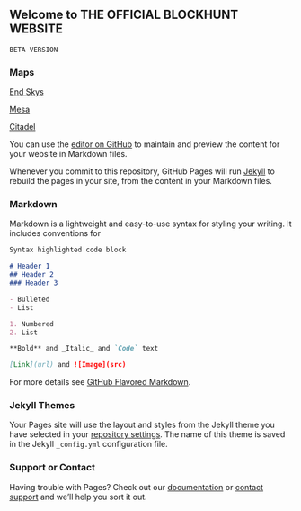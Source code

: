 ## Welcome to THE OFFICIAL BLOCKHUNT WEBSITE    


``` BETA VERSION ```


### Maps


[End Skys](https://kryptocrash.github.io/Block-Hunt/Maps/EndSkys)


[Mesa](https://kryptocrash.github.io/Block-Hunt/Maps/Mesa)


[Citadel](https://kryptocrash.github.io/Block-Hunt/Maps/Citadel)


You can use the [editor on GitHub](https://github.com/KryptoCrash/Block-Hunt/edit/master/index.md) to maintain and preview the content for your website in Markdown files.

Whenever you commit to this repository, GitHub Pages will run [Jekyll](https://jekyllrb.com/) to rebuild the pages in your site, from the content in your Markdown files.

### Markdown

Markdown is a lightweight and easy-to-use syntax for styling your writing. It includes conventions for

```markdown
Syntax highlighted code block

# Header 1
## Header 2
### Header 3

- Bulleted
- List

1. Numbered
2. List

**Bold** and _Italic_ and `Code` text

[Link](url) and ![Image](src)
```

For more details see [GitHub Flavored Markdown](https://guides.github.com/features/mastering-markdown/).

### Jekyll Themes

Your Pages site will use the layout and styles from the Jekyll theme you have selected in your [repository settings](https://github.com/KryptoCrash/Block-Hunt/settings). The name of this theme is saved in the Jekyll `_config.yml` configuration file.

### Support or Contact

Having trouble with Pages? Check out our [documentation](https://help.github.com/categories/github-pages-basics/) or [contact support](https://github.com/contact) and we’ll help you sort it out.
